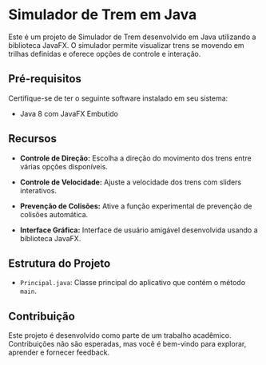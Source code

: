 # Simulador de Trem em Java

Este é um projeto de Simulador de Trem desenvolvido em Java utilizando a biblioteca JavaFX. O simulador permite visualizar trens se movendo em trilhas definidas e oferece opções de controle e interação.

## Pré-requisitos

Certifique-se de ter o seguinte software instalado em seu sistema:

- Java 8 com JavaFX Embutido

## Recursos

- **Controle de Direção:** Escolha a direção do movimento dos trens entre várias opções disponíveis.

- **Controle de Velocidade:** Ajuste a velocidade dos trens com sliders interativos.

- **Prevenção de Colisões:** Ative a função experimental de prevenção de colisões automática.

- **Interface Gráfica:** Interface de usuário amigável desenvolvida usando a biblioteca JavaFX.

## Estrutura do Projeto

- `Principal.java`: Classe principal do aplicativo que contém o método `main`.

## Contribuição

Este projeto é desenvolvido como parte de um trabalho acadêmico. Contribuições não são esperadas, mas você é bem-vindo para explorar, aprender e fornecer feedback.
